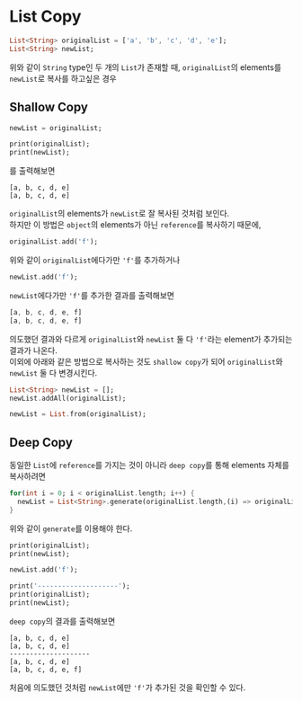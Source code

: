 # List Copy
```dart
List<String> originalList = ['a', 'b', 'c', 'd', 'e'];
List<String> newList;
```
위와 같이 `String` type인 두 개의 `List`가 존재할 때, `originalList`의 elements를 `newList`로 복사를 하고싶은 경우

## Shallow Copy
```dart
newList = originalList;

print(originalList);
print(newList);
```
를 출력해보면
```
[a, b, c, d, e]
[a, b, c, d, e]
```
`originalList`의 elements가 `newList`로 잘 복사된 것처럼 보인다.  
하지만 이 방법은 `object`의 elements가 아닌 `reference`를 복사하기 때문에,
```dart
originalList.add('f');
```
위와 같이 `originalList`에다가만 `'f'`를 추가하거나
```dart
newList.add('f');
```
`newList`에다가만 `'f'`를 추가한 결과를 출력해보면
```dart
[a, b, c, d, e, f]
[a, b, c, d, e, f]
```
의도했던 결과와 다르게 `originalList`와 `newList` 둘 다 `'f'`라는 element가 추가되는 결과가 나온다.  
이외에 아래와 같은 방법으로 복사하는 것도 `shallow copy`가 되어 `originalList`와 `newList` 둘 다 변경시킨다.
```dart
List<String> newList = [];
newList.addAll(originalList);
```
```dart
newList = List.from(originalList);
```

## Deep Copy
동일한 `List`에 `reference`를 가지는 것이 아니라 `deep copy`를 통해 elements 자체를 복사하려면
```dart
for(int i = 0; i < originalList.length; i++) {
  newList = List<String>.generate(originalList.length,(i) => originalList[i]);
}
```
위와 같이 `generate`를 이용해야 한다.
```dart
print(originalList);
print(newList);

newList.add('f');

print('--------------------');
print(originalList);
print(newList);
```
`deep copy`의 결과를 출력해보면
```
[a, b, c, d, e]
[a, b, c, d, e]
--------------------
[a, b, c, d, e]
[a, b, c, d, e, f]
```
처음에 의도했던 것처럼 `newList`에만 `'f'`가 추가된 것을 확인할 수 있다.
